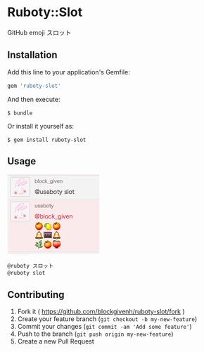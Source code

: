 # Ruboty::Slot

GitHub emoji スロット

## Installation

Add this line to your application's Gemfile:

```ruby
gem 'ruboty-slot'
```

And then execute:

    $ bundle

Or install it yourself as:

    $ gem install ruboty-slot

## Usage

![slot screenshot](screenshot.png)

    @ruboty スロット
    @ruboty slot

## Contributing

1. Fork it ( https://github.com/blockgivenh/ruboty-slot/fork )
2. Create your feature branch (`git checkout -b my-new-feature`)
3. Commit your changes (`git commit -am 'Add some feature'`)
4. Push to the branch (`git push origin my-new-feature`)
5. Create a new Pull Request
